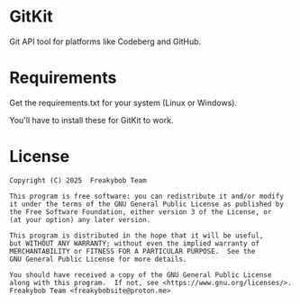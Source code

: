 # GitKit
Git API tool for platforms like Codeberg and GitHub.
# Requirements
Get the requirements.txt for your system (Linux or Windows).

You'll have to install these for GitKit to work.
# License
    Copyright (C) 2025  Freakybob Team

    This program is free software: you can redistribute it and/or modify
    it under the terms of the GNU General Public License as published by
    the Free Software Foundation, either version 3 of the License, or
    (at your option) any later version.

    This program is distributed in the hope that it will be useful,
    but WITHOUT ANY WARRANTY; without even the implied warranty of
    MERCHANTABILITY or FITNESS FOR A PARTICULAR PURPOSE.  See the
    GNU General Public License for more details.

    You should have received a copy of the GNU General Public License
    along with this program.  If not, see <https://www.gnu.org/licenses/>.
    Freakybob Team <freakybobsite@proton.me>
